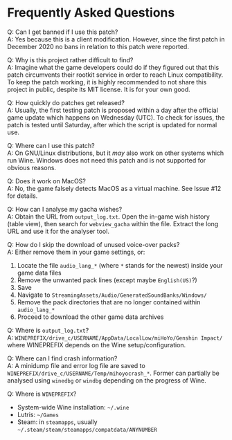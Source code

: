 # Frequently Asked Questions

Q: Can I get banned if I use this patch?  
A: Yes because this is a client modification. However, since the first patch in
December 2020 no bans in relation to this patch were reported.

Q: Why is this project rather difficult to find?  
A: Imagine what the game developers could do if they figured out that this patch
circumvents their rootkit service in order to reach Linux compatibility.
To keep the patch working, it is highly recommended to not share this project in public,
despite its MIT license. It is for your own good.

Q: How quickly do patches get released?  
A: Usually, the first testing patch is proposed within a day after the official game update
which happens on Wednesday (UTC). To check for issues, the patch is tested until Saturday,
after which the script is updated for normal use.

Q: Where can I use this patch?  
A: On GNU/Linux distributions, but it *may* also work on other systems which run Wine.
Windows does not need this patch and is not supported for obvious reasons.

Q: Does it work on MacOS?  
A: No, the game falsely detects MacOS as a virtual machine. See Issue #12 for details.

Q: How can I analyse my gacha wishes?  
A: Obtain the URL from `output_log.txt`. Open the
in-game wish history (table view), then search for `webview_gacha` within the file.
Extract the long URL and use it for the analyser tool.

Q: How do I skip the download of unused voice-over packs?  
A: Either remove them in your game settings, or:

 1. Locate the file `audio_lang_*` (where `*` stands for the newest) inside your game data files
 2. Remove the unwanted pack lines (except maybe `English(US)`?)
 3. Save
 4. Navigate to `StreamingAssets/Audio/GeneratedSoundBanks/Windows/`
 5. Remove the pack directories that are no longer contained within `audio_lang_*`
 6. Proceed to download the other game data archives

Q: Where is `output_log.txt`?  
A: `WINEPREFIX/drive_c/USERNAME/AppData/LocalLow/miHoYo/Genshin Impact/` where WINEPREFIX
depends on the Wine setup/configuration.

Q: Where can I find crash information?  
A: A minidump file and error log file are saved to `WINEPREFIX/drive_c/USERNAME/Temp/mihoyocrash_*`.
Former can partially be analysed using `winedbg` or `windbg` depending on the progress of Wine.

Q: Where is `WINEPREFIX`?

 * System-wide Wine installation: `~/.wine`
 * Lutris: `~/Games`
 * Steam: in `steamapps`, usually `~/.steam/steam/steamapps/compatdata/ANYNUMBER`
